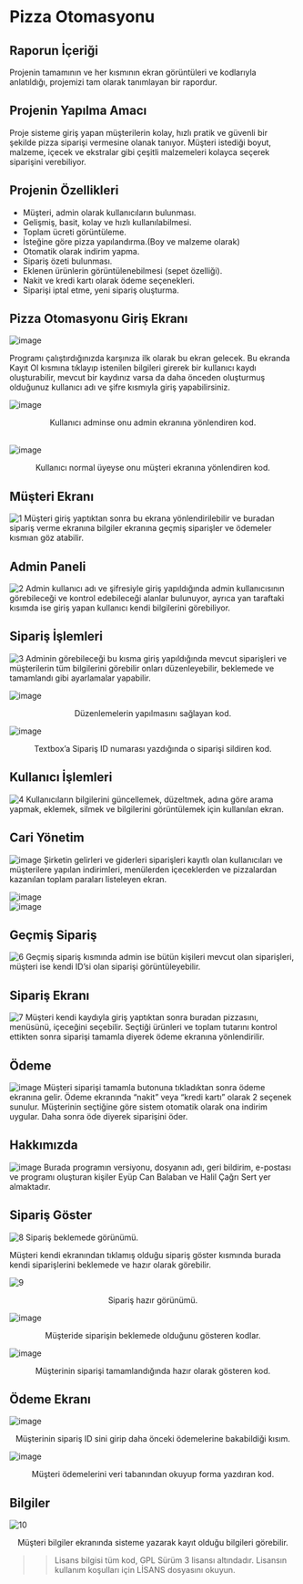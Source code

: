 # Pizza Otomasyonu

## Raporun İçeriği
Projenin tamamının ve her kısmının ekran görüntüleri ve kodlarıyla anlatıldığı, projemizi tam olarak tanımlayan bir rapordur.

## Projenin Yapılma Amacı
Proje sisteme giriş yapan müşterilerin kolay, hızlı pratik ve güvenli bir şekilde pizza siparişi vermesine olanak tanıyor. Müşteri istediği boyut, malzeme, içecek ve ekstralar gibi çeşitli malzemeleri kolayca seçerek siparişini verebiliyor.

## Projenin Özellikleri

* Müşteri, admin olarak kullanıcıların bulunması.
* Gelişmiş, basit, kolay ve hızlı kullanılabilmesi.
* Toplam ücreti görüntüleme.
* İsteğine göre pizza yapılandırma.(Boy ve malzeme olarak)
* Otomatik olarak indirim yapma.
* Sipariş özeti bulunması.
* Eklenen ürünlerin görüntülenebilmesi (sepet özelliği).
* Nakit ve kredi kartı olarak ödeme seçenekleri.
* Siparişi iptal etme, yeni sipariş oluşturma.

## Pizza Otomasyonu Giriş Ekranı
![image](https://user-images.githubusercontent.com/42430554/136610534-00d8a07a-23d3-492b-b39d-dc858c951373.png)

Programı çalıştırdığınızda karşınıza ilk olarak bu ekran gelecek. Bu ekranda Kayıt Ol kısmına tıklayıp istenilen bilgileri girerek bir kullanıcı kaydı oluşturabilir, mevcut bir kaydınız varsa da daha önceden oluşturmuş olduğunuz kullanıcı adı ve şifre kısmıyla giriş yapabilirsiniz.

![image](https://user-images.githubusercontent.com/42430554/136610583-29747aa4-58b5-4e43-90f2-91edf2bd5d86.png)<br/>
<center>Kullanıcı adminse onu admin ekranına yönlendiren kod.</center><br/>

![image](https://user-images.githubusercontent.com/42430554/136610603-70d547a1-6377-499e-b06e-2674e5a08c60.png)
<center>Kullanıcı normal üyeyse onu müşteri ekranına yönlendiren kod.</center>

## Müşteri Ekranı
![1](https://user-images.githubusercontent.com/42430554/136611924-13754391-c8c6-411f-a323-ecc1170ed778.jpg)
Müşteri giriş yaptıktan sonra bu ekrana yönlendirilebilir ve buradan sipariş verme ekranına bilgiler ekranına geçmiş siparişler ve ödemeler kısmıan göz atabilir.

## Admin Paneli
![2](https://user-images.githubusercontent.com/42430554/136611952-bd30d5c5-ab32-4ec4-92e7-e2546239ca0b.jpg)
Admin kullanıcı adı ve şifresiyle giriş yapıldığında admin kullanıcısının görebileceği ve kontrol edebileceği alanlar bulunuyor, ayrıca yan taraftaki kısımda ise giriş yapan kullanıcı kendi bilgilerini görebiliyor.

## Sipariş İşlemleri
![3](https://user-images.githubusercontent.com/42430554/136611999-d9657cdc-165d-45a5-9e7a-1cc4928115c1.jpg)
Adminin görebileceği bu kısma giriş yapıldığında mevcut siparişleri ve müşterilerin tüm bilgilerini görebilir onları düzenleyebilir, beklemede ve tamamlandı gibi ayarlamalar yapabilir.

![image](https://user-images.githubusercontent.com/42430554/136612025-92322353-fc77-40e2-b305-be3c45091f30.png)
<center>Düzenlemelerin yapılmasını sağlayan kod.</center>

![image](https://user-images.githubusercontent.com/42430554/136612040-8a19f876-1300-4972-8b7a-9d8fe00a4386.png)
<center>Textbox’a Sipariş ID numarası yazdığında o siparişi sildiren kod.</center>

## Kullanıcı İşlemleri
![4](https://user-images.githubusercontent.com/42430554/136612078-e7cc7c75-4661-4332-bf4c-b473a59bdc7c.jpg)
Kullanıcıların bilgilerini güncellemek, düzeltmek, adına göre arama yapmak, eklemek, silmek ve bilgilerini görüntülemek için kullanılan ekran.

## Cari Yönetim
![image](https://user-images.githubusercontent.com/42430554/136612114-191c7378-ba12-4e84-afe3-b2118a5778cb.png)
Şirketin gelirleri ve giderleri siparişleri kayıtlı olan kullanıcıları ve müşterilere yapılan indirimleri, menülerden içeceklerden ve pizzalardan kazanılan toplam paraları listeleyen ekran.

![image](https://user-images.githubusercontent.com/42430554/136612122-674e2002-3bfe-4d56-964f-2f85f5569b2e.png)
<br/>
![image](https://user-images.githubusercontent.com/42430554/136612129-20ce5a83-0e46-4162-902c-adb9faa3b141.png)


## Geçmiş Sipariş
![6](https://user-images.githubusercontent.com/42430554/136612154-4352eaac-f543-4372-881e-3a8e58da12c1.jpg)
Geçmiş sipariş kısmında admin ise bütün kişileri mevcut olan siparişleri, müşteri ise kendi ID’si olan siparişi görüntüleyebilir.

## Sipariş Ekranı
![7](https://user-images.githubusercontent.com/42430554/136612211-091bfe96-dc38-45cd-9604-293f4ba799b0.jpg)
Müşteri kendi kaydıyla giriş yaptıktan sonra buradan pizzasını, menüsünü, içeceğini seçebilir. Seçtiği ürünleri ve toplam tutarını kontrol ettikten sonra siparişi tamamla diyerek ödeme ekranına yönlendirilir.

## Ödeme
![image](https://user-images.githubusercontent.com/42430554/136612233-a07903f1-1fb5-40dd-893e-510da8aea399.png)
Müşteri siparişi tamamla butonuna tıkladıktan sonra ödeme ekranına gelir. Ödeme ekranında “nakit” veya “kredi kartı” olarak 2 seçenek sunulur. Müşterinin seçtiğine göre sistem otomatik olarak ona indirim uygular. Daha sonra öde diyerek siparişini öder.

## Hakkımızda
![image](https://user-images.githubusercontent.com/42430554/136612260-6b58374a-4076-4619-9770-5dfabcf585a1.png)
Burada programın versiyonu, dosyanın adı, geri bildirim, e-postası ve programı oluşturan kişiler Eyüp Can Balaban ve Halil Çağrı Sert yer almaktadır.

## Sipariş Göster
![8](https://user-images.githubusercontent.com/42430554/136612306-f80cb69f-0320-43fa-98dc-3335b4dd08ef.jpg)
Sipariş beklemede görünümü.

Müşteri kendi ekranından tıklamış olduğu sipariş göster kısmında burada kendi siparişlerini beklemede ve hazır olarak görebilir.

![9](https://user-images.githubusercontent.com/42430554/136612337-505bae41-6c84-4e5f-b913-a16c23fb892b.jpg)
<center>Sipariş hazır görünümü.</center>

![image](https://user-images.githubusercontent.com/42430554/136612359-a2cd92d0-9ed7-4e62-90b1-9a70828fa313.png)
<center>Müşteride siparişin beklemede olduğunu gösteren kodlar.</center>

![image](https://user-images.githubusercontent.com/42430554/136612370-5e46d3be-2d94-492c-99e3-a68a115788e1.png)
<center>Müşterinin siparişi tamamlandığında hazır olarak gösteren kod.</center>

## Ödeme Ekranı
![image](https://user-images.githubusercontent.com/42430554/136612388-086d42e9-b68a-41de-9bd8-aa32910a8857.png)
<center>Müşterinin sipariş ID sini girip daha önceki ödemelerine bakabildiği kısım.</center>

![image](https://user-images.githubusercontent.com/42430554/136612397-b2c6fa82-a816-4bfc-8a9c-ace4462b5c77.png)
<center>Müşteri ödemelerini veri tabanından okuyup forma yazdıran kod.</center>

## Bilgiler
![10](https://user-images.githubusercontent.com/42430554/136612426-88d04898-b9d8-4f3a-b196-ed7f3573f891.jpg)
<center>Müşteri bilgiler ekranında sisteme yazarak kayıt olduğu bilgileri görebilir.</center>



> >Lisans bilgisi tüm kod, GPL Sürüm 3 lisansı altındadır. Lisansın kullanım koşulları için LİSANS dosyasını okuyun.
